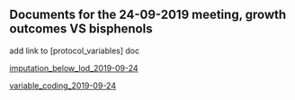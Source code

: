 ## Documents for the 24-09-2019 meeting, growth outcomes VS bisphenols

add link to [protocol_variables] doc

[imputation_below_lod_2019-09-24](docs/imputation_below_lod_2019-09-24.html)

[variable_coding_2019-09-24](docs/variable_coding_2019-09-24.html)


